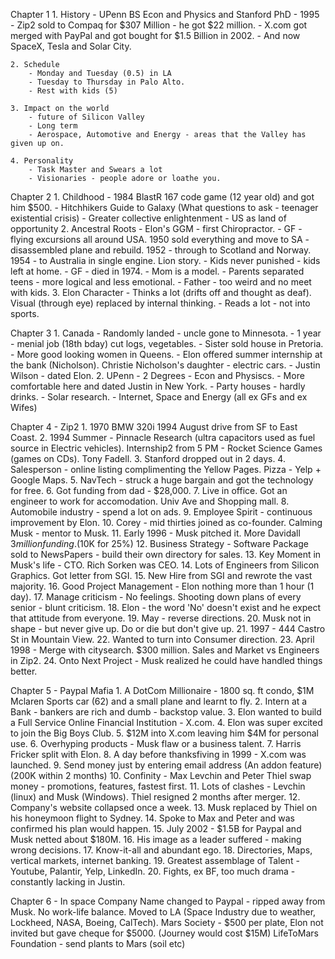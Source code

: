 Chapter 1 
	1. History
		- UPenn BS Econ and Physics and Stanford PhD
		- 1995 - Zip2 sold to Compaq for $307 Million - he got $22 million.
		- X.com got merged with PayPal and got bought for $1.5 Billion in 2002.
		- And now SpaceX, Tesla and Solar City.

	2. Schedule
		- Monday and Tuesday (0.5) in LA
		- Tuesday to Thursday in Palo Alto.
		- Rest with kids (5)

	3. Impact on the world 
		- future of Silicon Valley
		- Long term
		- Aerospace, Automotive and Energy - areas that the Valley has given up on.

	4. Personality
		- Task Master and Swears a lot
		- Visionaries - people adore or loathe you.

Chapter 2
	1. Childhood
		- 1984 BlastR 167 code game (12 year old) and got him $500.
		- Hitchhikers Guide to Galaxy (What questions to ask - teenager existential crisis)
		- Greater collective enlightenment
		- US as land of opportunity
	2. Ancestral Roots
		- Elon's GGM - first Chiropractor.
		- GF - flying excursions all around USA. 1950 sold everything and move to SA - disassembled plane and rebuild. 1952 - through to Scotland and Norway. 1954 - to Australia in single engine. Lion story.
		- Kids never punished - kids left at home.
		- GF - died in 1974.
		- Mom is a model.
		- Parents separated teens - more logical and less emotional.
		- Father - too weird and no meet with kids.
	3. Elon Character 
		- Thinks a lot (drifts off and thought as deaf). Visual (through eye) replaced by internal thinking.
		- Reads a lot - not into sports.

Chapter 3
	1. Canada
		- Randomly landed - uncle gone to Minnesota.
		- 1 year - menial job (18th bday) cut logs, vegetables.
		- Sister sold house in Pretoria.
		- More good looking women in Queens.
		- Elon offered summer internship at the bank (Nicholson). Christie Nicholson's daughter - electric cars.
		- Justin Wilson - dated Elon.
	2. UPenn
		- 2 Degrees - Econ and Physiscs.
		- More comfortable here and dated Justin in New York.
		- Party houses - hardly drinks.
		- Solar research.
		- Internet, Space and Energy (all ex GFs and ex Wifes)

Chapter 4 - Zip2
	1. 1970 BMW 320i 1994 August drive from SF to East Coast.
	2. 1994 Summer - Pinnacle Research (ultra capacitors used as fuel source in Electric vehicles). Internship2 from 5 PM - Rocket Science Games (games on CDs). Tony Fadell.
	3. Stanford dropped out in 2 days.
	4. Salesperson - online listing complimenting the Yellow Pages. Pizza - Yelp + Google Maps.
	5. NavTech - struck a huge bargain and got the technology for free.
	6. Got funding from dad - $28,000.
	7. Live in office. Got an engineer to work for accomodation. Univ Ave and Shopping mall.
	8. Automobile industry - spend a lot on ads.
	9. Employee Spirit - continuous improvement by Elon.
	10. Corey - mid thirties joined as co-founder. Calming Musk - mentor to Musk.
	11. Early 1996 - Musk pitched it. More Davidall $3 million funding. ($10K for 25%)
	12. Business Strategy - Software Package sold to NewsPapers - build their own directory for sales.
	13. Key Moment in Musk's life - CTO. Rich Sorken was CEO.
	14. Lots of Engineers from Silicon Graphics. Got letter from SGI.
	15. New Hire from SGI and rewrote the vast majority.
	16. Good Project Management - Elon nothing more than 1 hour (1 day).
	17. Manage criticism - No feelings. Shooting down plans of every senior - blunt criticism.
	18. Elon - the word 'No' doesn't exist and he expect that attitude from everyone.
	19. May - reverse directions.
	20. Musk not in shape - but never give up. Do or die but don't give up.
	21. 1997 - 444 Castro St in Mountain View.
	22. Wanted to turn into Consumer direction.
	23. April 1998 - Merge with citysearch. $300 million. Sales and Market vs Engineers in Zip2.
	24. Onto Next Project - Musk realized he could have handled things better.

Chapter 5 - Paypal Mafia
	1. A DotCom Millionaire - 1800 sq. ft condo, $1M Mclaren Sports car (62) and a small plane and learnt to fly.
	2. Intern at a Bank - bankers are rich and dumb - backstop value.
	3. Elon wanted to build a Full Service Online Financial Institution - X.com.
	4. Elon was super excited to join the Big Boys Club.
	5. $12M into X.com leaving him $4M for personal use.
	6. Overhyping products - Musk flaw or a business talent.
	7. Harris Fricker split with Elon.
	8. A day before thanksfiving in 1999 - X.com was launched.
	9. Send money just by entering email address (An addon feature) (200K within 2 months)
	10. Confinity - Max Levchin and Peter Thiel swap money - promotions, features, fastest first.
	11. Lots of clashes - Levchin (linux) and Musk (Windows). Thiel resigned 2 months after merger.
	12. Company's website collapsed once a week.
	13. Musk replaced by Thiel on his honeymoon flight to Sydney.
	14. Spoke to Max and Peter and was confirmed his plan would happen.
	15. July 2002 - $1.5B for Paypal and Musk netted about $180M.
	16. His image as a leader suffered - making wrong decisions.
	17. Know-it-all and abundant ego.
	18. Directories, Maps, vertical markets, internet banking.
	19. Greatest assemblage of Talent - Youtube, Palantir, Yelp, LinkedIn.
	20. Fights, ex BF, too much drama - constantly lacking in Justin.

Chapter 6 - In space
	Company Name changed to Paypal - ripped away from Musk. No work-life balance. Moved to LA (Space Industry due to weather, Lockheed, NASA, Boeing, CalTech).
	Mars Society - $500 per plate, Elon not invited but gave cheque for $5000. (Journey would cost $15M)
	LifeToMars Foundation - send plants to Mars (soil etc)